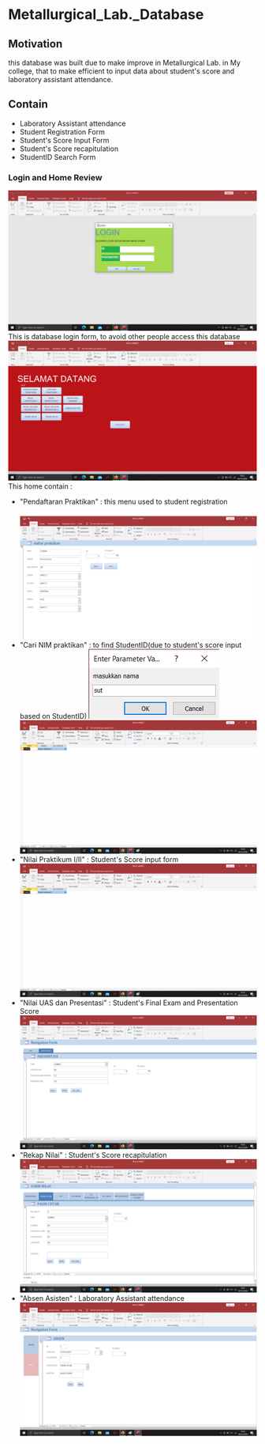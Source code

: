 # Metallurgical_Lab._Database
## Motivation
this database was built due to make improve in Metallurgical Lab. in My college, that to make efficient to input data about student's score and laboratory assistant attendance.
## Contain
 * Laboratory Assistant attendance
 * Student Registration Form
 * Student's Score Input Form
 * Student's Score recapitulation
 * StudentID Search Form
 
 ### Login and Home Review
 ![Figure 1.1](https://github.com/boxside/Metallurgical_Lab._Database/blob/main/figure/login.png)
 This is database login form, to avoid other people access this database
 ![Figure 1.2](https://github.com/boxside/Metallurgical_Lab._Database/blob/main/figure/home.png)
  This home contain :
  * "Pendaftaran Praktikan" : this menu used to student registration
  ![Figure 1.2](https://github.com/boxside/Metallurgical_Lab._Database/blob/main/figure/std_regist.png)
  * "Cari NIM praktikan" : to find StudentID(due to student's score input based on StudentID)
  ![Figure 1.2](https://github.com/boxside/Metallurgical_Lab._Database/blob/main/figure/std_find.png)
  ![Figure 1.2](https://github.com/boxside/Metallurgical_Lab._Database/blob/main/figure/std_find1.png)
  * "Nilai Praktikum I/II" : Student's Score input form
  ![Figure 1.2](https://github.com/boxside/Metallurgical_Lab._Database/blob/main/figure/std_find1.png)
  * "Nilai UAS dan Presentasi" : Student's Final Exam and Presentation Score
  ![Figure 1.2](https://github.com/boxside/Metallurgical_Lab._Database/blob/main/figure/std_prst.png)  
  * "Rekap Nilai" : Student's Score recapitulation
  ![Figure 1.2](https://github.com/boxside/Metallurgical_Lab._Database/blob/main/figure/std_score.png)
  * "Absen Asisten" : Laboratory Assistant attendance
  ![Figure 1.2](https://github.com/boxside/Metallurgical_Lab._Database/blob/main/figure/ast_attd.png)
